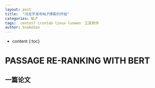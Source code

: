 ```yaml
---
layout: post
title:  "冯龙宇发布NLP博客的开始"
categories: NLP
tags:  centos7 crontab linux lunwen　工具软件  
author: SnakeSon
---
```


* content
{:toc}

# PASSAGE RE-RANKING WITH BERT
##  一篇论文　
